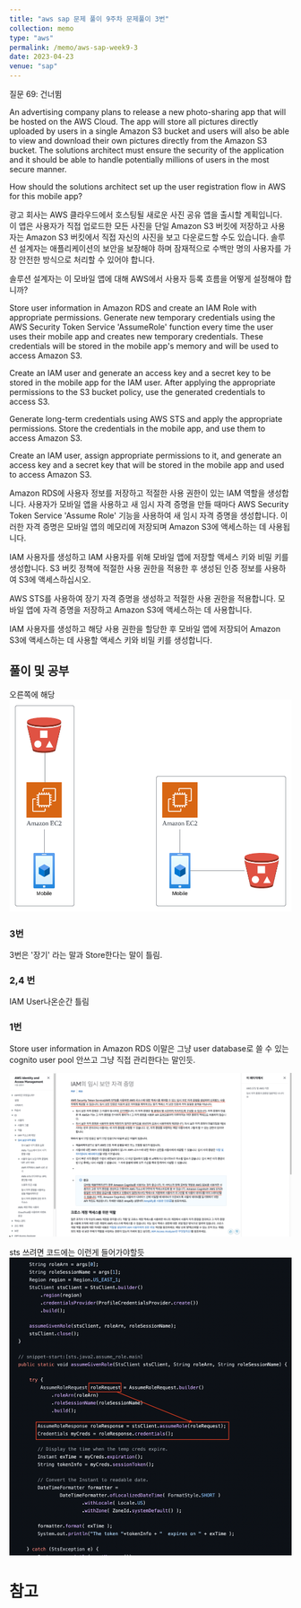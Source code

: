 ```yaml
---
title: "aws sap 문제 풀이 9주차 문제풀이 3번"
collection: memo
type: "aws"
permalink: /memo/aws-sap-week9-3
date: 2023-04-23
venue: "sap"
---
```


질문 69: 건너뜀

An advertising company plans to release a new photo-sharing app that will be hosted on the AWS Cloud. The app will store all pictures directly uploaded by users in a single Amazon S3 bucket and users will also be able to view and download their own pictures directly from the Amazon S3 bucket. The solutions architect must ensure the security of the application and it should be able to handle potentially millions of users in the most secure manner.

How should the solutions architect set up the user registration flow in AWS for this mobile app?

광고 회사는 AWS 클라우드에서 호스팅될 새로운 사진 공유 앱을 출시할 계획입니다. 이 앱은 사용자가 직접 업로드한 모든 사진을 단일 Amazon S3 버킷에 저장하고 사용자는 Amazon S3 버킷에서 직접 자신의 사진을 보고 다운로드할 수도 있습니다. 솔루션 설계자는 애플리케이션의 보안을 보장해야 하며 잠재적으로 수백만 명의 사용자를 가장 안전한 방식으로 처리할 수 있어야 합니다.

솔루션 설계자는 이 모바일 앱에 대해 AWS에서 사용자 등록 흐름을 어떻게 설정해야 합니까?


Store user information in Amazon RDS and create an IAM Role with appropriate permissions. Generate new temporary credentials using the AWS Security Token Service 'AssumeRole' function every time the user uses their mobile app and creates new temporary credentials. These credentials will be stored in the mobile app's memory and will be used to access Amazon S3.

Create an IAM user and generate an access key and a secret key to be stored in the mobile app for the IAM user. After applying the appropriate permissions to the S3 bucket policy, use the generated credentials to access S3.

Generate long-term credentials using AWS STS and apply the appropriate permissions. Store the credentials in the mobile app, and use them to access Amazon S3.

Create an IAM user, assign appropriate permissions to it, and generate an access key and a secret key that will be stored in the mobile app and used to access Amazon S3.

Amazon RDS에 사용자 정보를 저장하고 적절한 사용 권한이 있는 IAM 역할을 생성합니다. 사용자가 모바일 앱을 사용하고 새 임시 자격 증명을 만들 때마다 AWS Security Token Service 'Assume Role' 기능을 사용하여 새 임시 자격 증명을 생성합니다. 이러한 자격 증명은 모바일 앱의 메모리에 저장되며 Amazon S3에 액세스하는 데 사용됩니다.

IAM 사용자를 생성하고 IAM 사용자를 위해 모바일 앱에 저장할 액세스 키와 비밀 키를 생성합니다. S3 버킷 정책에 적절한 사용 권한을 적용한 후 생성된 인증 정보를 사용하여 S3에 액세스하십시오.

AWS STS를 사용하여 장기 자격 증명을 생성하고 적절한 사용 권한을 적용합니다. 모바일 앱에 자격 증명을 저장하고 Amazon S3에 액세스하는 데 사용합니다.

IAM 사용자를 생성하고 해당 사용 권한을 할당한 후 모바일 앱에 저장되어 Amazon S3에 액세스하는 데 사용할 액세스 키와 비밀 키를 생성합니다.


## 풀이 및 공부 

오른쪽에 해당
![](/assets/2023-04-23-19-54-12.png)

### 3번 

3번은 '장기' 라는 말과 Store한다는 말이 틀림.

### 2,4 번 

IAM User나온순간 틀림

### 1번 

Store user information in Amazon RDS 이말은 그냥 user database로 쓸 수 있는 cognito user pool 안쓰고 그냥 직접 관리한다는 말인듯.

![](/assets/2023-04-23-19-28-46.png)

sts 쓰려면 코드에는 이런게 들어가야할듯 
![](/assets/2023-04-23-19-40-32.png)


# 참고 

